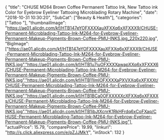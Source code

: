 {
	"title": "CHUSE M264 Brown Coffee Permanent Tattoo Ink, New Tattoo ink Color for Eyebrow Eyeliner Tattooing Microblading Rotary Machine",
	"date": "2018-10-31 10:30:20",
	"SubCat": ["Beauty & Health"],
	"categories": ["Tattoo "],
	"thumbnailImage": "https://ae01.alicdn.com/kf/HTB147eYOFXXXXauXFXXq6xXFXXX9/CHUSE-Permanent-Microblading-Tattoo-Ink-M264-for-Eyebrow-Eyeliner-Permanent-Makeup-Pigments-Brown-Coffee-PMU-INKS.jpg_220x220.jpg",
	"BigImage": ["https://ae01.alicdn.com/kf/HTB147eYOFXXXXauXFXXq6xXFXXX9/CHUSE-Permanent-Microblading-Tattoo-Ink-M264-for-Eyebrow-Eyeliner-Permanent-Makeup-Pigments-Brown-Coffee-PMU-INKS.jpg","https://ae01.alicdn.com/kf/HTB1u7iuOFXXXXawapXXq6xXFXXX6/CHUSE-Permanent-Microblading-Tattoo-Ink-M264-for-Eyebrow-Eyeliner-Permanent-Makeup-Pigments-Brown-Coffee-PMU-INKS.jpg","https://ae01.alicdn.com/kf/HTB11lmIOFXXXXaPXVXXq6xXFXXXt/CHUSE-Permanent-Microblading-Tattoo-Ink-M264-for-Eyebrow-Eyeliner-Permanent-Makeup-Pigments-Brown-Coffee-PMU-INKS.jpg","https://ae01.alicdn.com/kf/HTB1BCa0OFXXXXXcXFXXq6xXFXXXs/CHUSE-Permanent-Microblading-Tattoo-Ink-M264-for-Eyebrow-Eyeliner-Permanent-Makeup-Pigments-Brown-Coffee-PMU-INKS.jpg","https://ae01.alicdn.com/kf/HTB1ibJtXcnrK1RkHFrdq6xCoFXaq/CHUSE-Permanent-Microblading-Tattoo-Ink-M264-for-Eyebrow-Eyeliner-Permanent-Makeup-Pigments-Brown-Coffee-PMU-INKS.jpg"],
	"actualPrice": 15.79,
	"comparePrice": 19.99,
	"linkurl": "http://s.click.aliexpress.com/e/pZJJMkY",
	"inStock": 132
}
